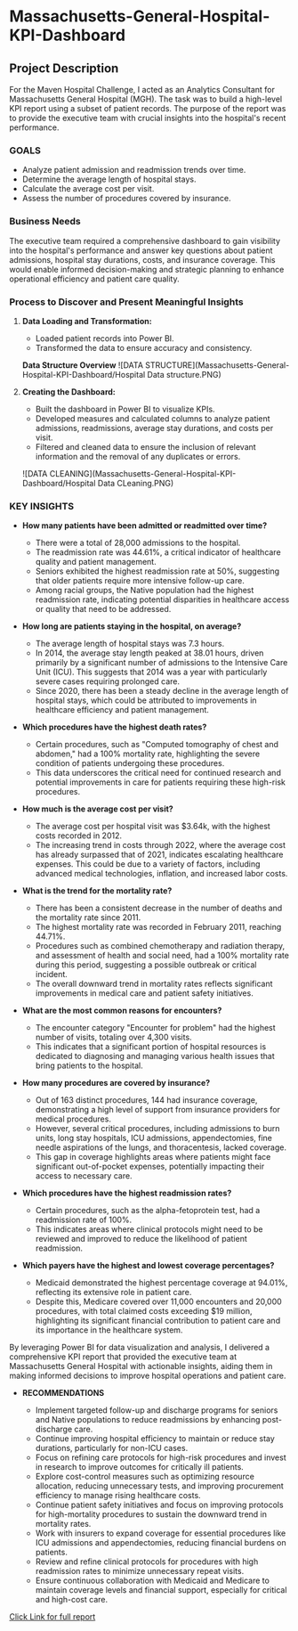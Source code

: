 # Massachusetts-General-Hospital-KPI-Dashboard

## Project Description

For the Maven Hospital Challenge, I acted as an Analytics Consultant for Massachusetts General Hospital (MGH). The task was to build a high-level KPI report using a subset of patient records. The purpose of the report was to provide the executive team with crucial insights into the hospital's recent performance.

### GOALS
- Analyze patient admission and readmission trends over time.
- Determine the average length of hospital stays.
- Calculate the average cost per visit.
- Assess the number of procedures covered by insurance.

### Business Needs
The executive team required a comprehensive dashboard to gain visibility into the hospital's performance and answer key questions about patient admissions, hospital stay durations, costs, and insurance coverage. This would enable informed decision-making and strategic planning to enhance operational efficiency and patient care quality.

### Process to Discover and Present Meaningful Insights
1. **Data Loading and Transformation:**
   - Loaded patient records into Power BI.
   - Transformed the data to ensure accuracy and consistency.
  
   **Data Structure Overview**
   ![DATA STRUCTURE](Massachusetts-General-Hospital-KPI-Dashboard/Hospital Data structure.PNG)

3. **Creating the Dashboard:**
   - Built the dashboard in Power BI to visualize KPIs.
   - Developed measures and calculated columns to analyze patient admissions, readmissions, average stay durations, and costs per visit.
   - Filtered and cleaned data to ensure the inclusion of relevant information and the removal of any duplicates or errors.

   ![DATA CLEANING](Massachusetts-General-Hospital-KPI-Dashboard/Hospital Data CLeaning.PNG)

### KEY INSIGHTS
- **How many patients have been admitted or readmitted over time?**
  - There were a total of 28,000 admissions to the hospital.
  - The readmission rate was 44.61%, a critical indicator of healthcare quality and patient management.
  - Seniors exhibited the highest readmission rate at 50%, suggesting that older patients require more intensive follow-up care.
  - Among racial groups, the Native population had the highest readmission rate, indicating potential disparities in healthcare access or quality that need to be addressed.

- **How long are patients staying in the hospital, on average?**
  - The average length of hospital stays was 7.3 hours.
  - In 2014, the average stay length peaked at 38.01 hours, driven primarily by a significant number of admissions to the Intensive Care Unit (ICU). This suggests that 2014 was a year with particularly severe cases requiring prolonged care.
  - Since 2020, there has been a steady decline in the average length of hospital stays, which could be attributed to improvements in healthcare efficiency and patient management.

- **Which procedures have the highest death rates?**
  - Certain procedures, such as "Computed tomography of chest and abdomen," had a 100% mortality rate, highlighting the severe condition of patients undergoing these procedures.
  - This data underscores the critical need for continued research and potential improvements in care for patients requiring these high-risk procedures.

- **How much is the average cost per visit?**
  - The average cost per hospital visit was $3.64k, with the highest costs recorded in 2012.
  - The increasing trend in costs through 2022, where the average cost has already surpassed that of 2021, indicates escalating healthcare expenses. This could be due to a variety of factors, including advanced medical technologies, inflation, and increased labor costs.

- **What is the trend for the mortality rate?**
  - There has been a consistent decrease in the number of deaths and the mortality rate since 2011.
  - The highest mortality rate was recorded in February 2011, reaching 44.71%.
  - Procedures such as combined chemotherapy and radiation therapy, and assessment of health and social need, had a 100% mortality rate during this period, suggesting a possible outbreak or critical incident.
  - The overall downward trend in mortality rates reflects significant improvements in medical care and patient safety initiatives.

- **What are the most common reasons for encounters?**
  - The encounter category "Encounter for problem" had the highest number of visits, totaling over 4,300 visits.
  - This indicates that a significant portion of hospital resources is dedicated to diagnosing and managing various health issues that bring patients to the hospital.

- **How many procedures are covered by insurance?**
  - Out of 163 distinct procedures, 144 had insurance coverage, demonstrating a high level of support from insurance providers for medical procedures.
  - However, several critical procedures, including admissions to burn units, long stay hospitals, ICU admissions, appendectomies, fine needle aspirations of the lungs, and thoracentesis, lacked coverage.
  - This gap in coverage highlights areas where patients might face significant out-of-pocket expenses, potentially impacting their access to necessary care.

- **Which procedures have the highest readmission rates?**
  - Certain procedures, such as the alpha-fetoprotein test, had a readmission rate of 100%.
  - This indicates areas where clinical protocols might need to be reviewed and improved to reduce the likelihood of patient readmission.

- **Which payers have the highest and lowest coverage percentages?**
  - Medicaid demonstrated the highest percentage coverage at 94.01%, reflecting its extensive role in patient care.
  - Despite this, Medicare covered over 11,000 encounters and 20,000 procedures, with total claimed costs exceeding $19 million, highlighting its significant financial contribution to patient care and its importance in the healthcare system.

By leveraging Power BI for data visualization and analysis, I delivered a comprehensive KPI report that provided the executive team at Massachusetts General Hospital with actionable insights, aiding them in making informed decisions to improve hospital operations and patient care.

- **RECOMMENDATIONS**

   - Implement targeted follow-up and discharge programs for seniors and Native populations to reduce readmissions by enhancing post-discharge care.
   - Continue improving hospital efficiency to maintain or reduce stay durations, particularly for non-ICU cases.
   - Focus on refining care protocols for high-risk procedures and invest in research to improve outcomes for critically ill patients.
   - Explore cost-control measures such as optimizing resource allocation, reducing unnecessary tests, and improving procurement efficiency to manage rising healthcare costs.
   - Continue patient safety initiatives and focus on improving protocols for high-mortality procedures to sustain the downward trend in mortality rates.
   - Work with insurers to expand coverage for essential procedures like ICU admissions and appendectomies, reducing financial burdens on patients.
   - Review and refine clinical protocols for procedures with high readmission rates to minimize unnecessary repeat visits.
   - Ensure continuous collaboration with Medicaid and Medicare to maintain coverage levels and financial support, especially for critical and high-cost care.

[Click Link for full report](https://app.powerbi.com/groups/me/reports/cf5bba41-1a59-4452-9094-3e8577aa9c61/9bb7dcc2dd4123a8a7db?experience=power-bi)
